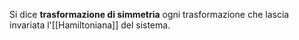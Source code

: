 Si dice **trasformazione di simmetria** ogni trasformazione che lascia invariata l'[[Hamiltoniana]] del sistema.
